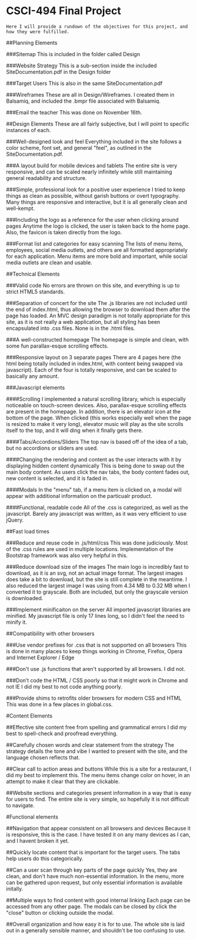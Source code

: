 # CSCI-494 Final Project
	Here I will provide a rundown of the objectives for this project, and how they were fulfilled. 
##Planning Elements

###Sitemap
	This is included in the folder called Design
	
###Website Strategy
	This is a sub-section inside the included SiteDocumentation.pdf in the Design folder
	
###Target Users
	This is also in the same SiteDocumentation.pdf
	
###Wireframes
	These are all in Design/Wireframes. I created them in Balsamiq, and included the .bmpr file associated with Balsamiq.

###Email the teacher
	This was done on November 16th.
	
##Design Elements
	These are all fairly subjective, but I will point to specific instances of each.
	
###Well-designed look and feel
	Everything included in the site follows a color scheme, font set, and general "feel", as outlined in the SiteDocumentation.pdf.
	
###A layout build for mobile devices and tablets
	The entire site is very responsive, and can be scaled nearly infinitely while still maintaining general readability and structure.
	
###Simple, professional look for a positive user experience
	I tried to keep things as clean as possible, without garish buttons or overt typography. Many things are responsive and interactive, but it is all generally clean and well-kempt.
	
###Including the logo as a reference for the user when clicking around pages
	Anytime the logo is clicked, the user is taken back to the home page. Also, the favicon is taken directly from the logo. 
	
###Format list and categories for easy scanning
	The lists of menu items, employees, social media outlets, and others are all formatted appropriately for each application. Menu items are more bold and important, while social media outlets are clean and usable.
	
##Technical Elements
	
###Valid code
	No errors are thrown on this site, and everything is up to strict HTML5 standards.

###Separation of concert for the site
	The .js libraries are not included until the end of index.html, thus allowing the browser to download them after the page has loaded. 
	An MVC design paradigm is not totally appropriate for this site, as it is not really a web application, but all styling has been encapsulated into .css files. None is in the .html files.

###A well-constructed homepage
	The homepage is simple and clean, with some fun parallax-esque scrolling effects. 

###Responsive layout on 3 separate pages
	There are 4 pages here (the html being totally included in index.html, with content being swapped via javascript). Each of the four is totally responsive, and can be scaled to basically any amount.

###Javascript elements

####Scrolling
	I implemented a natural scrolling library, which is especially noticeable on touch-screen devices. Also, parallax-esque scrolling effects are present in the homepage. In addition, there is an elevator icon at the bottom of the page. When clicked (this works especially well when the page is resized to make it very long), elevator music will play as the site scrolls itself to the top, and it will ding when it finally gets there.

####Tabs/Accordions/Sliders
	The top nav is based off of the idea of a tab, but no accordions or sliders are used. 

####Changing the rendering and content as the user interacts with it by displaying hidden content dynamically
	This is being done to swap out the main body content. As users click the nav tabs, the body content fades out, new content is selected, and it is faded in.

####Modals
	In the "menu" tab, if a menu item is clicked on, a modal will appear with additional information on the particualr product.
	
####Functional, readable code
	All of the .css is categorized, as well as the javascript. Barely any javascript was written, as it was very efficient to use jQuery.

##Fast load times
	
###Reduce and reuse code in .js/html/css
	This was done judiciously. Most of the .css rules are used in multiple locations. Implementation of the Bootstrap framework was also very helpful in this.

###Reduce download size of the images
	The main logo is incredibly fast to download, as it is an svg, not an actual image format. The largest images does take a bit to download, but the site is still complete in the meantime.
	I also reduced the largest image I was using from 4.34 MB to 0.32 MB when I converted it to grayscale. Both are included, but only the grayscale version is downloaded.

###Implement minificaiton on the server
	All imported javascript libraries are minified. My javascript file is only 17 lines long, so I didn't feel the need to minify it.

##Compatibility with other browsers

###Use vendor prefixes for .css that is not supported on all browsers
	This is done in many places to keep things working in Chrome, Firefox, Opera and Internet Explorer / Edge

###Don't use .js functions that aren't supported by all browsers.
	I did not.

###Don’t code the HTML / CSS poorly so that it might work in Chrome and not IE
	I did my best to not code anything poorly.

###Provide shims to retrofits older browsers for modern CSS and HTML
	This was done in a few places in global.css.

#Content Elements
	
##Effective site content free from spelling and grammatical errors
	I did my best to spell-check and proofread everything. 

##Carefully chosen words and clear statement from the strategy
	The strategy details the tone and vibe I wanted to present with the site, and the language chosen reflects that.

##Clear call to action areas and buttons
	While this is a site for a restaurant, I did my best to implement this. The menu items change color on hover, in an attempt to make it clear that they are clickable.

##Website sections and categories present information in a way that is easy for users to find.
	The entire site is very simple, so hopefully it is not difficult to navigate.

#Functional elements

##Navigation that appear consistent on all browsers and devices
	Because it is responsive, this is the case. I have tested it on any many devices as I can, and I havent broken it yet.

##Quickly locate content that is important for the target users.
	The tabs help users do this categorically. 

##Can a user scan through key parts of the page quickly
	Yes, they are clean, and don't have much non-essential information. In the menu, more can be gathered upon request, but only essential information is available initally.

##Multiple ways to find content with good internal linking
	Each page can be accessed from any other page. The modals can be closed by click the "close" button or clicking outside the modal.

##Overall organization and how easy it is for to use.
	The whole site is laid out in a generally sensible manner, and shouldn't be too confusing to use.